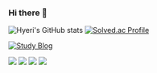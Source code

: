 ### Hi there 👋

![Hyeri's GitHub stats](https://github-readme-stats.vercel.app/api?username=K-Junyyy&show_icons=true&theme=tokyonight) 
[![Solved.ac Profile](http://mazassumnida.wtf/api/generate_badge?boj=hiy7030)](https://solved.ac/hiy7030)

[![Study Blog](https://img.shields.io/badge/Tech%20Blog-555263?style=flat&logoColor=white)]("https://velog.io/@hiy7030")

 <img src="https://img.shields.io/badge/Java-1E8CBE?style=flat&logo=Java&logoColor=white"/>
 <img src="https://img.shields.io/badge/Spring-#6DB33F?style=flat&logo=Java&logoColor=white"/>
 <img src="https://img.shields.io/badge/Spring Boot-#6DB33F?style=flat&logo=Java&logoColor=white"/>
 <img src="https://img.shields.io/badge/Spring Security-#6DB33F?style=flat&logo=Java&logoColor=white"/>
<!--
**hiy7030/hiy7030** is a ✨ _special_ ✨ repository because its `README.md` (this file) appears on your GitHub profile.

Here are some ideas to get you started:

- 🔭 I’m currently working on ...
- 🌱 I’m currently learning ...
- 👯 I’m looking to collaborate on ...
- 🤔 I’m looking for help with ...
- 💬 Ask me about ...
- 📫 How to reach me: ...
- 😄 Pronouns: ...
- ⚡ Fun fact: ...
-->

